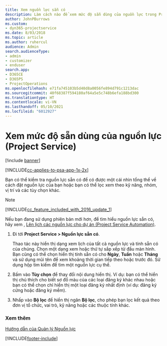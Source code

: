 ```yaml
---
title: Xem nguồn lực sẵn có
description: Làm cách nào để xem mức độ sẵn dùng của nguồn lực trong Project Service
author: JohnPBurrows
ms.custom:
- dyn365-projectservice
ms.date: 8/03/2018
ms.topic: article
ms.author: ruhercul
audience: Admin
search.audienceType:
- admin
- customizer
- enduser
search.app:
- D365CE
- D365PS
- ProjectOperations
ms.openlocfilehash: e71fa745103b5d40d8a0056fe894d791c1213dac
ms.sourcegitcommit: 40f68387f594180af64a5e5c748b6efa188bd300
ms.translationtype: HT
ms.contentlocale: vi-VN
ms.lasthandoff: 05/10/2021
ms.locfileid: "6012927"
---
```

# <a name="view-resource-availability-project-service"></a>Xem mức độ sẵn dùng của nguồn lực (Project Service)

[!include [banner](../includes/psa-now-project-operations.md)]

[!INCLUDE[cc-applies-to-psa-app-1x-2x](../includes/cc-applies-to-psa-app-1x-2x.md)]

Bạn có thể kiểm tra nguồn lực sẵn có để có được một cái nhìn tổng thể về cách đặt nguồn lực của bạn hoặc bạn có thể lọc xem theo kỹ năng, nhóm, vị trí và các tùy chọn khác.  
  
> [!NOTE]
> [!INCLUDE[cc_feature_included_with_2016_update_1](../includes/cc-feature-included-with-2016-update-1.md)]  
> 
>  Nếu bạn đang sử dụng phiên bản mới hơn, để tìm hiểu nguồn lực sẵn có, hãy xem , [Lên lịch các nguồn lực cho dự án (Project Service Automation)](../psa/schedule-resources-project.md).  

1. Đi tới **Project Service > Nguồn lực sẵn có**.  

    Thao tác này hiển thị dạng xem lịch của tất cả nguồn lực và tính sẵn có của chúng. Chọn một dạng xem hoặc thứ tự sắp xếp từ đầu màn hình. Bạn cũng có thể chọn hiển thị tính sẵn có cho **Ngày**, **Tuần** hoặc **Tháng** và sử dụng mũi tên để xem khoảng thời gian tiếp theo hoặc trước đó. Sử dụng hộp tìm kiếm để tìm một nguồn lực cụ thể.  

2. Bấm vào **Tùy chọn** để thay đổi nội dung hiển thị. Ví dụ: bạn có thể hiển thị chú thích cho biết sơ đồ màu của các loại đăng ký khác nhau hoặc bạn có thể chọn chỉ hiển thị một loại đăng ký nhất định (ví dụ: đăng ký cứng hoặc đăng ký mềm).  

3. Nhấp vào **Bộ lọc** để hiển thị ngăn **Bộ lọc**, cho phép bạn lọc kết quả theo đơn vị tổ chức, vai trò, kỹ năng hoặc các thuộc tính khác.  

### <a name="see-also"></a>Xem thêm  
 [Hướng dẫn của Quản lý Nguồn lực](../psa/resource-manager-guide.md)


[!INCLUDE[footer-include](../includes/footer-banner.md)]